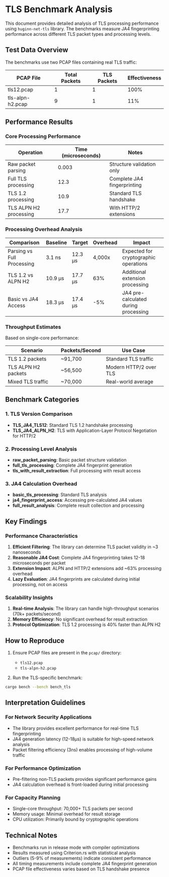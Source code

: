 # TLS Benchmark Analysis

This document provides detailed analysis of TLS processing performance using `huginn-net-tls` library. The benchmarks measure JA4 fingerprinting performance across different TLS packet types and processing levels.

## Test Data Overview

The benchmarks use two PCAP files containing real TLS traffic:

| PCAP File | Total Packets | TLS Packets | Effectiveness |
|-----------|---------------|-------------|---------------|
| tls12.pcap | 1 | 1 | 100% |
| tls-alpn-h2.pcap | 9 | 1 | 11% |

## Performance Results

### Core Processing Performance

| Operation | Time (microseconds) | Notes |
|-----------|-------------------|-------|
| Raw packet parsing | 0.003 | Structure validation only |
| Full TLS processing | 12.3 | Complete JA4 fingerprinting |
| TLS 1.2 processing | 10.9 | Standard TLS handshake |
| TLS ALPN H2 processing | 17.7 | With HTTP/2 extensions |

### Processing Overhead Analysis

| Comparison | Baseline | Target | Overhead | Impact |
|------------|----------|--------|----------|---------|
| Parsing vs Full Processing | 3.1 ns | 12.3 μs | 4,000x | Expected for cryptographic operations |
| TLS 1.2 vs ALPN H2 | 10.9 μs | 17.7 μs | 63% | Additional extension processing |
| Basic vs JA4 Access | 18.3 μs | 17.4 μs | -5% | JA4 pre-calculated during processing |

### Throughput Estimates

Based on single-core performance:

| Scenario | Packets/Second | Use Case |
|----------|----------------|----------|
| TLS 1.2 packets | ~91,700 | Standard TLS traffic |
| TLS ALPN H2 packets | ~56,500 | Modern HTTP/2 over TLS |
| Mixed TLS traffic | ~70,000 | Real-world average |

## Benchmark Categories

### 1. TLS Version Comparison
- **TLS_JA4_TLS12**: Standard TLS 1.2 handshake processing
- **TLS_JA4_ALPN_H2**: TLS with Application-Layer Protocol Negotiation for HTTP/2

### 2. Processing Level Analysis
- **raw_packet_parsing**: Basic packet structure validation
- **full_tls_processing**: Complete JA4 fingerprint generation
- **tls_with_result_extraction**: Full processing with result access

### 3. JA4 Calculation Overhead
- **basic_tls_processing**: Standard TLS analysis
- **ja4_fingerprint_access**: Accessing pre-calculated JA4 values
- **full_result_analysis**: Complete result collection and processing

## Key Findings

### Performance Characteristics

1. **Efficient Filtering**: The library can determine TLS packet validity in ~3 nanoseconds
2. **Reasonable JA4 Cost**: Complete JA4 fingerprinting takes 12-18 microseconds per packet
3. **Extension Impact**: ALPN and HTTP/2 extensions add ~63% processing overhead
4. **Lazy Evaluation**: JA4 fingerprints are calculated during initial processing, not on access

### Scalability Insights

1. **Real-time Analysis**: The library can handle high-throughput scenarios (70k+ packets/second)
2. **Memory Efficiency**: No significant overhead for result extraction
3. **Protocol Optimization**: TLS 1.2 processing is 40% faster than ALPN H2

## How to Reproduce

1. Ensure PCAP files are present in the `pcap/` directory:
   - `tls12.pcap`
   - `tls-alpn-h2.pcap`

2. Run the TLS-specific benchmark:
```bash
cargo bench --bench bench_tls
```

## Interpretation Guidelines

### For Network Security Applications
- The library provides excellent performance for real-time TLS fingerprinting
- JA4 generation latency (12-18μs) is suitable for high-speed network analysis
- Packet filtering efficiency (3ns) enables processing of high-volume traffic

### For Performance Optimization
- Pre-filtering non-TLS packets provides significant performance gains
- JA4 calculation overhead is front-loaded during initial processing

### For Capacity Planning
- Single-core throughput: 70,000+ TLS packets per second
- Memory usage: Minimal overhead for result storage
- CPU utilization: Primarily bound by cryptographic operations

## Technical Notes

- Benchmarks run in release mode with compiler optimizations
- Results measured using Criterion.rs with statistical analysis
- Outliers (5-9% of measurements) indicate consistent performance
- All timing measurements include complete JA4 fingerprint generation
- PCAP file effectiveness varies based on TLS handshake presence

